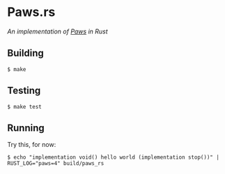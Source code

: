 # Paws.rs

*An implementation of [Paws](http://ell.io/spec) in Rust*

## Building

    $ make

## Testing

    $ make test

## Running

Try this, for now:

    $ echo "implementation void() hello world (implementation stop())" | RUST_LOG="paws=4" build/paws_rs
